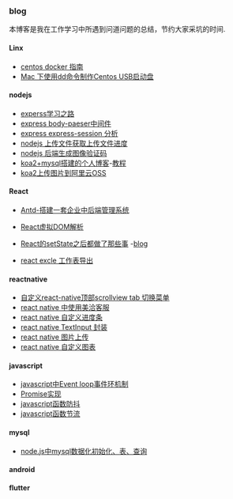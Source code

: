 ### blog
本博客是我在工作学习中所遇到问道问题的总结，节约大家采坑的时间.

#### Linx
  - [centos docker 指南]()
  - [Mac 下使用dd命令制作Centos USB启动盘](https://github.com/gmw-zjw/blog/issues/12)
  
  

#### nodejs

  - [experss学习之路](https://github.com/gmw-zjw/blog/issues/13)
  - [express body-paeser中间件](https://github.com/gmw-zjw/blog/issues/5)
  - [express express-session 分析](https://github.com/gmw-zjw/blog/issues/6)
  - [nodejs 上传文件获取上传文件进度](https://github.com/gmw-zjw/blog/issues/4)
  - [nodejs 后端生成图像验证码]()
  - [koa2+mysql搭建的个人博客](https://github.com/gmw-zjw/eary-blog)-[教程](https://github.com/gmw-zjw/blog/issues/3)
  - [koa2上传图片到阿里云OSS](https://github.com/gaowei1012/blog/issues/17)
  



#### React
 
 - [Antd-搭建一套企业中后端管理系统](https://github.com/gmw-zjw/antd-design-admin)
 - [React虚拟DOM解析](https://zristart.github.io/React%E8%99%9A%E6%8B%9FDOM%E6%B5%85%E6%9E%90.html#more)
  
 - [React的setState之后都做了那些事](https://zristart.github.io/React%E7%9A%84setState%E4%B9%8B%E5%90%8E%E9%83%BD%E5%81%9A%E4%BA%86%E9%82%A3%E4%BA%9B%E4%BA%8B.html#more)
 -[blog](https://github.com/gmw-zjw/blog-pc.git)
  
- [react excle 工作表导出](https://github.com/gaowei1012/blog/issues/20)
 
 #### reactnative
 - [自定义react-native顶部scrollview tab 切换菜单](https://github.com/gaowei1012/blog/issues/14)
 - [react native 中使用美洽客服](https://github.com/gaowei1012/blog/issues/15)
 - [react native 自定义进度条](https://github.com/gaowei1012/blog/issues/18)
 - [react native TextInput 封装](https://github.com/gaowei1012/blog/issues/19)
 - [react native 图片上传]()
 - [react native 自定义图表](https://github.com/gaowei1012/blog/issues/21)
 

#### javascript
 - [javascript中Event loop事件环机制](https://github.com/gmw-zjw/blog/issues/2)
 - [Promise实现](https://github.com/gmw-zjw/blog/issues/9)
 - [javascript函数防抖](https://github.com/gmw-zjw/blog/issues/10)
 - [javascript函数节流](https://github.com/gmw-zjw/blog/issues/11)
 
 #### mysql
  - [node.js中mysql数据化初始化、表、查询](https://github.com/gaowei1012/blog/issues/16)

 #### android
  
 #### flutter
 
 
 
